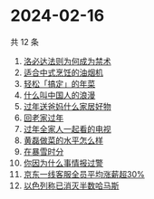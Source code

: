 # 2024-02-16

共 12 条

<!-- BEGIN -->
<!-- 最后更新时间 Fri Feb 16 2024 13:11:58 GMT+0800 (China Standard Time) -->

1. [洛必达法则为何成为禁术](https://www.zhihu.com/search?q=洛必达法则为何成为禁术)
1. [适合中式烹饪的油烟机](https://www.zhihu.com/search?q=适合中式烹饪的油烟机)
1. [轻松「搞定」的年菜](https://www.zhihu.com/search?q=轻松「搞定」的年菜)
1. [什么叫中国人的浪漫](https://www.zhihu.com/search?q=什么叫中国人的浪漫)
1. [过年送爸妈什么家居好物](https://www.zhihu.com/search?q=过年送爸妈什么家居好物)
1. [回老家过年](https://www.zhihu.com/search?q=回老家过年)
1. [过年全家人一起看的电视](https://www.zhihu.com/search?q=过年全家人一起看的电视)
1. [黄磊做菜的水平怎么样](https://www.zhihu.com/search?q=黄磊做菜的水平怎么样)
1. [在暴雪时分](https://www.zhihu.com/search?q=在暴雪时分)
1. [你因为什么事情报过警](https://www.zhihu.com/search?q=你因为什么事情报过警)
1. [京东一线客服全员平均涨薪超30%](https://www.zhihu.com/search?q=京东一线客服全员平均涨薪超30%)
1. [以色列称已消灭半数哈马斯](https://www.zhihu.com/search?q=以色列称已消灭半数哈马斯)

<!-- END -->
